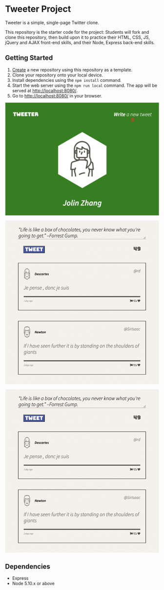 # Tweeter Project

Tweeter is a simple, single-page Twitter clone.

This repository is the starter code for the project: Students will fork and clone this repository, then build upon it to practice their HTML, CSS, JS, jQuery and AJAX front-end skills, and their Node, Express back-end skills.

## Getting Started

1. [Create](https://docs.github.com/en/repositories/creating-and-managing-repositories/creating-a-repository-from-a-template) a new repository using this repository as a template.
2. Clone your repository onto your local device.
3. Install dependencies using the `npm install` command.
3. Start the web server using the `npm run local` command. The app will be served at <http://localhost:8080/>.
4. Go to <http://localhost:8080/> in your browser.

![ “tweet header with name and avator” ](https://github.com/Jolinlovecode/tweeter/blob/master/%20docs/tweet-header.png?raw=true)

!["tweet body"](https://github.com/Jolinlovecode/tweeter/blob/master/%20docs/tweet-body.png?raw=true)

!["responsive web design"](https://github.com/Jolinlovecode/tweeter/blob/master/%20docs/tweet-body.png?raw=true)
## Dependencies

- Express
- Node 5.10.x or above

